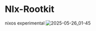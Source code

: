 # NIx-Rootkit
nixos experimental
![2025-05-26_01-45](https://github.com/user-attachments/assets/ca05eeef-7cb3-45a3-82ad-689c66260def)
